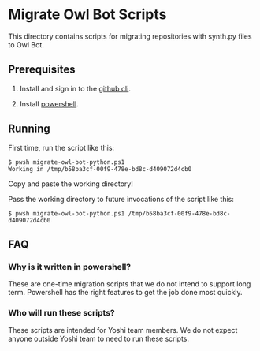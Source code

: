 # Migrate Owl Bot Scripts

This directory contains scripts for migrating repositories with synth.py files to
Owl Bot.

## Prerequisites

1.  Install and sign in to the [github cli](https://cli.github.com/).

2.  Install [powershell](https://docs.microsoft.com/en-us/powershell/scripting/install/installing-powershell?view=powershell-7.1).

## Running

First time, run the script like this:
```
$ pwsh migrate-owl-bot-python.ps1 
Working in /tmp/b58ba3cf-00f9-478e-bd8c-d409072d4cb0
```

Copy and paste the working directory!

Pass the working directory to future invocations of the script like this:
```
$ pwsh migrate-owl-bot-python.ps1 /tmp/b58ba3cf-00f9-478e-bd8c-d409072d4cb0
```


## FAQ

### Why is it written in powershell?

These are one-time migration scripts that we do not intend to support 
long term.  Powershell has the right features to get the job done
most quickly.

### Who will run these scripts?

These scripts are intended for Yoshi team members.  We do not expect
anyone outside Yoshi team to need to run these scripts.
